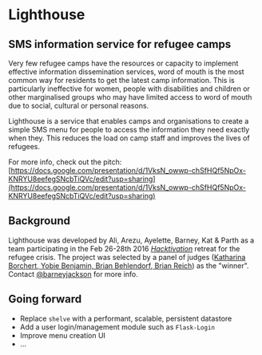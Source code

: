 # Lighthouse
## SMS information service for refugee camps

Very few refugee camps have the resources or capacity to implement effective information dissemination services, word of mouth is the most common way for residents to get the latest camp information. This is particularly ineffective for women, people with disabilities and children or other marginalised groups who may have limited access to word of mouth due to social, cultural or personal reasons.

Lighthouse is a service that enables camps and organisations to create a simple SMS menu for people to access the information they need exactly when they. This reduces the load on camp staff and improves the lives of refugees.

For more info, check out the pitch: [https://docs.google.com/presentation/d/1VksN_owwp-chSfHQf5NpOx-KNRYU8eefegSNcbTiQVc/edit?usp=sharing](https://docs.google.com/presentation/d/1VksN_owwp-chSfHQf5NpOx-KNRYU8eefegSNcbTiQVc/edit?usp=sharing)

## Background

Lighthouse was developed by Ali, Arezu, Ayelette, Barney, Kat & Parth as a team participating in the Feb 26-28th 2016 _[Hacktivation](https://www.facebook.com/Hacktivation-1633013560295660)_ retreat for the refugee crisis. The project was selected by a panel of judges ([Katharina Borchert, Yobie Benjamin, Brian Behlendorf, Brian Reich](https://scontent.fsnc1-1.fna.fbcdn.net/hphotos-xal1/v/t1.0-9/3054_871805434086_7832530171226096124_n.jpg?oh=f688f1e59b58d2ebd9130a4e66802265&oe=5752DA22)) as the "winner". Contact [@barneyjackson](http://www.twitter.com/barneyjackson) for more info.

## Going forward

- Replace `shelve` with a performant, scalable, persistent datastore
- Add a user login/management module such as `Flask-Login`
- Improve menu creation UI
- ...
